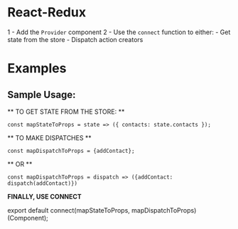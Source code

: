 # React-Redux

1 - Add the `Provider` component
2 - Use the `connect` function to either:
    - Get state from the store
    - Dispatch action creators


# Examples

## Sample Usage: 

** TO GET STATE FROM THE STORE: **

`const mapStateToProps = state => ({ contacts: state.contacts });`

** TO MAKE DISPATCHES **

`const mapDispatchToProps = {addContact};`

** OR ** 

`const mapDispatchToProps = dispatch => ({addContact: dispatch(addContact)})`


**FINALLY, USE CONNECT**

export default connect(mapStateToProps, mapDispatchToProps)(Component);

